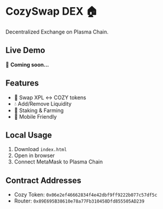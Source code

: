 # CozySwap DEX 🏠

Decentralized Exchange on Plasma Chain.

## Live Demo
🔗 **Coming soon...**

## Features
- 🔄 Swap XPL ↔ COZY tokens
- 💧 Add/Remove Liquidity  
- 🎯 Staking & Farming
- 📱 Mobile Friendly

## Local Usage
1. Download `index.html`
2. Open in browser
3. Connect MetaMask to Plasma Chain

## Contract Addresses
- Cozy Token: `0x06e2ef46662834f4e42dbf9ff9222b077c57df5c`
- Router: `0x89E695B38610e78a77Fb310458Dfd855505AD239`
